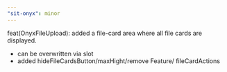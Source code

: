 ```yaml
---
"sit-onyx": minor
---
```


feat(OnyxFileUpload): added a file-card area where all file cards are displayed.

- can be overwritten via slot
- added hideFileCardsButton/maxHight/remove Feature/ fileCardActions
